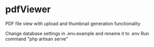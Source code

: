 # pdfViewer
PDF file view with upload and thumbnail generation functionality

Change database settings in .env.example and rename it to .env
Run command "php artisan serve"
